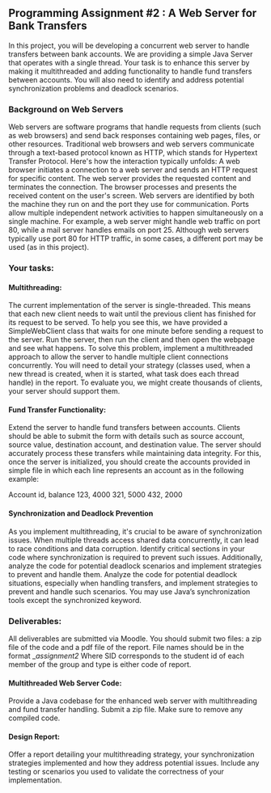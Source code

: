 ## Programming Assignment #2 : A Web Server for Bank Transfers

In this project, you will be developing a concurrent web server to handle transfers between bank accounts. We are providing a simple Java Server that operates with a single thread. Your task is to enhance this server by making it multithreaded and adding functionality to handle fund transfers between accounts. You will also need to identify and address potential synchronization problems and deadlock scenarios.


### Background on Web Servers

Web servers are software programs that handle requests from clients (such as web browsers) and send back responses containing web pages, files, or other resources. Traditional web browsers and web servers communicate through a text-based protocol known as HTTP, which stands for Hypertext Transfer Protocol. Here's how the interaction typically unfolds: A web browser initiates a connection to a web server and sends an HTTP request for specific content. The web server provides the requested content and terminates the connection. The browser processes and presents the received content on the user's screen.
Web servers are identified by both the machine they run on and the port they use for communication. Ports allow multiple independent network activities to happen simultaneously on a single machine. For example, a web server might handle web traffic on port 80, while a mail server handles emails on port 25.
Although web servers typically use port 80 for HTTP traffic, in some cases, a different port may be used (as in this project).

### Your tasks:

#### Multithreading:

The current implementation of the server is single-threaded. This means that each new client needs to wait until the previous client has finished for its request to be served. To help you see this, we have provided a SimpleWebClient class that waits for one minute before sending a request to the server. Run the server, then run the client and then open the webpage and see what happens.
To solve this problem, implement a multithreaded approach to allow the server to handle multiple client connections concurrently. You will need to detail your strategy (classes used, when a new thread is created, when it is started, what task does each thread handle) in the report.
To evaluate you, we might create thousands of clients, your server should support them.

#### Fund Transfer Functionality:

Extend the server to handle fund transfers between accounts. Clients should be able to submit the form with details such as source account, source value, destination account, and destination value. The server should accurately process these transfers while maintaining data integrity. For this, once the server is initialized, you should create the accounts provided in simple file in which each line represents an account as in the following example:

Account id, balance 
123, 4000 
321, 5000 
432, 2000

#### Synchronization and Deadlock Prevention

As you implement multithreading, it's crucial to be aware of synchronization issues. When multiple threads access shared data concurrently, it can lead to race conditions and data corruption. Identify critical sections in your code where synchronization is required to prevent such issues. Additionally, analyze the code for potential deadlock scenarios and implement strategies to prevent and handle them.
Analyze the code for potential deadlock situations, especially when handling transfers, and implement strategies to prevent and handle such scenarios.
You may use Java’s synchronization tools except the synchronized keyword.

### Deliverables:

All deliverables are submitted via Moodle. You should submit two files: a zip file of the code and a pdf file of the report. File names should be in the format <SID1>_<SID2>_assignment2_<type>
Where SID corresponds to the student id of each member of the group and type is either code of report.

#### Multithreaded Web Server Code: 
Provide a Java codebase for the enhanced web server with multithreading and fund transfer handling. Submit a zip file. Make sure to remove any compiled code.
#### Design Report: 
Offer a report detailing your multithreading strategy, your synchronization strategies implemented and how they address potential issues. Include any testing or scenarios you used to validate the correctness of your implementation.